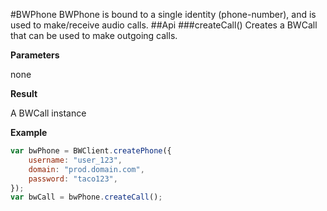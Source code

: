 #BWPhone
BWPhone is bound to a single identity (phone-number), and is used to make/receive audio calls.
##Api
###createCall()
Creates a BWCall that can be used to make outgoing calls.

**Parameters**

none

**Result**

A BWCall instance


**Example**


```javascript
var bwPhone = BWClient.createPhone({
    username: "user_123",
    domain: "prod.domain.com",
    password: "taco123",
});
var bwCall = bwPhone.createCall();
```
